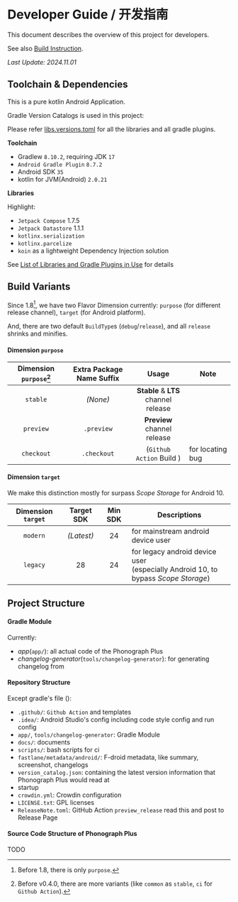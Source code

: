 # **Developer Guide** / **开发指南**

This document describes the overview of this project for developers.

See also [Build Instruction](./Build_Instructions.md).

_Last Update: 2024.11.01_

## Toolchain & Dependencies

This is a pure kotlin Android Application.

Gradle Version Catalogs is used in this project:

Please refer [libs.versions.toml](../gradle/libs.versions.toml) for all the libraries and all gradle plugins.

**Toolchain**

- Gradlew `8.10.2`, requiring JDK `17`
- `Android Gradle Plugin` `8.7.2`
- Android SDK `35`
- kotlin for JVM(Android) `2.0.21`

**Libraries**

Highlight:

- `Jetpack Compose` 1.7.5
- `Jetpack Datastore` 1.1.1
- `kotlinx.serialization`
- `kotlinx.parcelize`
- `koin` as a lightweight Dependency Injection solution

See [List of Libraries and Gradle Plugins in Use](./List_of_Libraries.md) for details

## Build Variants

Since 1.8[^1], we have two Flavor Dimension currently: `purpose` (for different release channel), `target` (for Android platform).

And, there are two default `BuildType`s (`debug`/`release`), and all `release` shrinks and minifies.

[^1]: Before 1.8, there is only `purpose`.

#### Dimension `purpose`

| Dimension `purpose`[^2] | Extra Package Name Suffix |                   Usage                   | Note             |
|:-----------------------:|:-------------------------:|:-----------------------------------------:|------------------|
|        `stable`         |         _(None)_          | **Stable** & **LTS**<br/> channel release |                  |
|        `preview`        |        `.preview`         |     **Preview**<br/> channel release      |                  |
|       `checkout`        |        `.checkout`        |         (`Github Action` Build )          | for locating bug |

[^2]: Before v0.4.0, there are more variants (like `common` as `stable`, `ci` for `Github Action`).

#### Dimension `target`

We make this distinction mostly for surpass _Scope Storage_ for Android 10.

| Dimension `target` | Target SDK | Min SDK | Descriptions                                                                           |
|:------------------:|:----------:|:-------:|----------------------------------------------------------------------------------------|
|      `modern`      | _(Latest)_ |   24    | for mainstream android device user                                                     |
|      `legacy`      |     28     |   24    | for legacy android device user <br/>(especially Android 10, to bypass _Scope Storage_) |

## Project Structure

#### Gradle Module

Currently:

- _app_(`app/`): all actual code of the Phonograph Plus
- _changelog-generator_(`tools/changelog-generator`): for generating changelog from

#### Repository Structure

Except gradle's file ():

- `.github/`: `Github Action` and templates
- `.idea/`: Android Studio's config including code style config and run config
- `app/`, `tools/changelog-generator`: Gradle Module
- `docs/`: documents
- `scripts/`: bash scripts for ci
- `fastlane/metadata/android/`: F-droid metadata, like summary, screenshot, changelogs
- `version_catalog.json`: containing the latest version information that Phonograph Plus would read at
- startup
- `crowdin.yml`: Crowdin configuration
- `LICENSE.txt`: GPL licenses
- `ReleaseNote.toml`: GitHub Action `preview_release` read this and post to Release Page

#### Source Code Structure of Phonograph Plus

TODO

